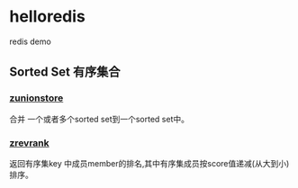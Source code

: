 # helloredis
redis demo


## Sorted Set 有序集合
### [zunionstore](./sortedset/zunionstore)

合并 一个或者多个sorted set到一个sorted set中。

### [zrevrank](./sortedset/zrevrank) 

返回有序集key 中成员member的排名,其中有序集成员按score值递减(从大到小)排序。



